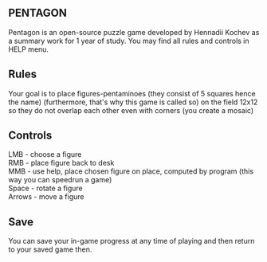 PENTAGON
---------------------
Pentagon is an open-source puzzle game developed by Hennadii Kochev as a summary work for 1 year of study.
You may find all rules and controls in HELP menu.

Rules
---------------------
Your goal is to place figures-pentaminoes (they consist of 5 squares hence the name) (furthermore, that's why
this game is called so) on the field 12x12 so they do not overlap each other even with corners (you create a
mosaic)

Controls 
---------------------
LMB - choose a figure  
RMB - place figure back to desk  
MMB - use help, place chosen figure on place, computed by program (this way you can speedrun a game)  
Space - rotate a figure  
Arrows - move a figure   

Save
------------
You can save your in-game progress at any time of playing and then return to your saved game then.

